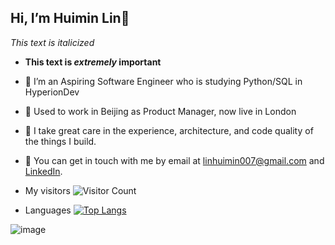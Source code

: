 ## Hi, I’m Huimin Lin👋
*This text is italicized*
- **This text is _extremely_ important**
- 👀 I’m an Aspiring Software Engineer who is studying Python/SQL in HyperionDev
- 🌱 Used to work in Beijing as Product Manager, now live in London
- 💞️ I take great care in the experience, architecture, and code quality of the things I build.
- 💬 You can get in touch with me by email at linhuimin007@gmail.com and [LinkedIn](https://www.linkedin.com/in/huimin-lin-509b3b101/).


- My visitors
![Visitor Count](https://profile-counter.glitch.me/linhuimin007/count.svg)
- Languages
[![Top Langs](https://github-readme-stats.vercel.app/api/top-langs/?username=linhuimin007)](https://github.com/linhuimin007/github-readme-stats)

<!---
linhuimin007/linhuimin007 is a ✨ special ✨ repository because its `README.md` (this file) appears on your GitHub profile.
You can click the Preview link to take a look at your changes.
--->
![image](https://user-images.githubusercontent.com/93885882/213310766-076b950f-4d76-4ee1-893a-fec19fab428c.png)
